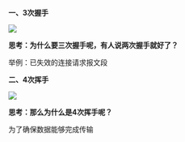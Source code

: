 **一、3次握手**

![](https://github.com/c-agam/notes/blob/master/images/3%E6%AC%A1%E6%8F%A1%E6%89%8B.png)

**思考：为什么要三次握手呢，有人说两次握手就好了？**

举例：已失效的连接请求报文段

**二、4次挥手**

![](https://github.com/c-agam/notes/blob/master/images/4%E6%AC%A1%E6%8C%A5%E6%89%8B.png)

**思考：那么为什么是4次挥手呢？**

为了确保数据能够完成传输
